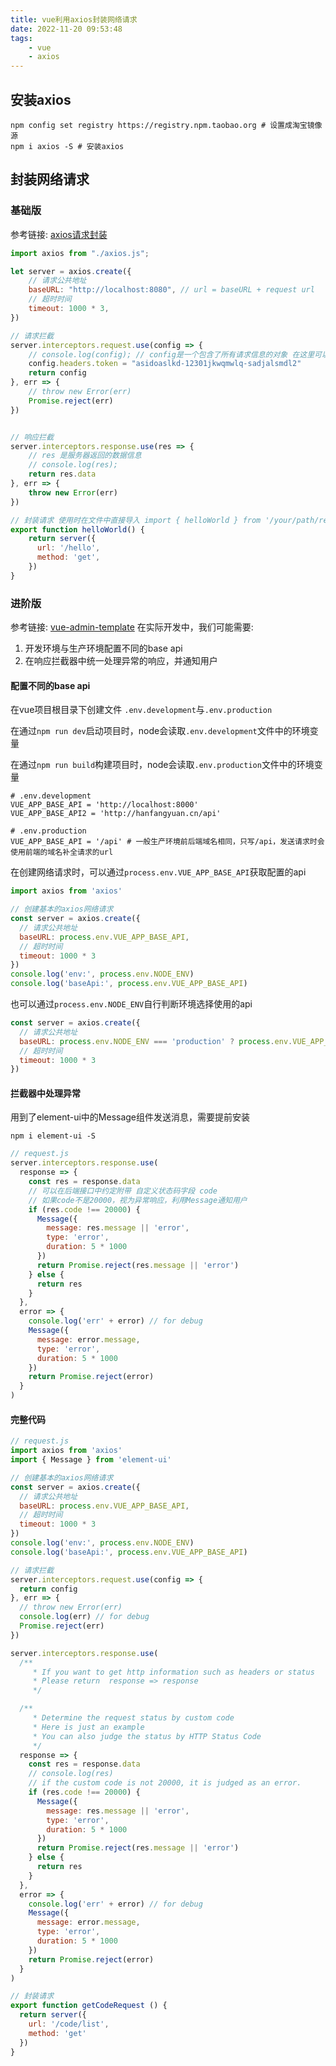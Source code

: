 ```yaml
---
title: vue利用axios封装网络请求
date: 2022-11-20 09:53:48
tags:
    - vue
    - axios
---
```


## 安装axios

```
npm config set registry https://registry.npm.taobao.org # 设置成淘宝镜像源
npm i axios -S # 安装axios
```

## 封装网络请求

### 基础版
参考链接: [axios请求封装](https://blog.csdn.net/m0_61255374/article/details/122295726)
<!-- more -->
```javascript
import axios from "./axios.js";

let server = axios.create({
	// 请求公共地址
    baseURL: "http://localhost:8080", // url = baseURL + request url
    // 超时时间
    timeout: 1000 * 3,
})

// 请求拦截
server.interceptors.request.use(config => {
	// console.log(config); // config是一个包含了所有请求信息的对象 在这里可以修改config对象 修改之后需要返回config对象 请求才会正常进行
    config.headers.token = "asidoaslkd-12301jkwqmwlq-sadjalsmdl2"
    return config
}, err => {
    // throw new Error(err)
    Promise.reject(err)
})


// 响应拦截
server.interceptors.response.use(res => {
    // res 是服务器返回的数据信息
    // console.log(res);
    return res.data
}, err => {
    throw new Error(err)
})

// 封装请求 使用时在文件中直接导入 import { helloWorld } from '/your/path/request'
export function helloWorld() {
    return server({
      url: '/hello',
      method: 'get',
    })
}

```
### 进阶版
参考链接: [vue-admin-template](https://github.com/PanJiaChen/vue-admin-template)
在实际开发中，我们可能需要:
1. 开发环境与生产环境配置不同的base api
2. 在响应拦截器中统一处理异常的响应，并通知用户

#### 配置不同的base api
在vue项目根目录下创建文件 `.env.development`与`.env.production`

在通过`npm run dev`启动项目时，node会读取`.env.development`文件中的环境变量

在通过`npm run build`构建项目时，node会读取`.env.production`文件中的环境变量

```
# .env.development
VUE_APP_BASE_API = 'http://localhost:8000'
VUE_APP_BASE_API2 = 'http://hanfangyuan.cn/api'
```

```
# .env.production
VUE_APP_BASE_API = '/api' # 一般生产环境前后端域名相同，只写/api，发送请求时会使用前端的域名补全请求的url
```
在创建网络请求时，可以通过`process.env.VUE_APP_BASE_API`获取配置的api
```javascript
import axios from 'axios'

// 创建基本的axios网络请求
const server = axios.create({
  // 请求公共地址
  baseURL: process.env.VUE_APP_BASE_API,
  // 超时时间
  timeout: 1000 * 3
})
console.log('env:', process.env.NODE_ENV)
console.log('baseApi:', process.env.VUE_APP_BASE_API)

```
也可以通过`process.env.NODE_ENV`自行判断环境选择使用的api
```javascript
const server = axios.create({
  // 请求公共地址
  baseURL: process.env.NODE_ENV === 'production' ? process.env.VUE_APP_BASE_API : process.env.VUE_APP_BASE_API2,
  // 超时时间
  timeout: 1000 * 3
})
```
#### 拦截器中处理异常
用到了element-ui中的Message组件发送消息，需要提前安装
```
npm i element-ui -S
```

```javascript
// request.js
server.interceptors.response.use(
  response => {
    const res = response.data
    // 可以在后端接口中约定附带 自定义状态码字段 code
    // 如果code不是20000，视为异常响应，利用Message通知用户
    if (res.code !== 20000) {
      Message({
        message: res.message || 'error',
        type: 'error',
        duration: 5 * 1000
      })
      return Promise.reject(res.message || 'error')
    } else {
      return res
    }
  },
  error => {
    console.log('err' + error) // for debug
    Message({
      message: error.message,
      type: 'error',
      duration: 5 * 1000
    })
    return Promise.reject(error)
  }
)
```

#### 完整代码
```javascript
// request.js
import axios from 'axios'
import { Message } from 'element-ui'

// 创建基本的axios网络请求
const server = axios.create({
  // 请求公共地址
  baseURL: process.env.VUE_APP_BASE_API,
  // 超时时间
  timeout: 1000 * 3
})
console.log('env:', process.env.NODE_ENV)
console.log('baseApi:', process.env.VUE_APP_BASE_API)

// 请求拦截
server.interceptors.request.use(config => {
  return config
}, err => {
  // throw new Error(err)
  console.log(err) // for debug
  Promise.reject(err)
})

server.interceptors.response.use(
  /**
     * If you want to get http information such as headers or status
     * Please return  response => response
     */

  /**
     * Determine the request status by custom code
     * Here is just an example
     * You can also judge the status by HTTP Status Code
     */
  response => {
    const res = response.data
    // console.log(res)
    // if the custom code is not 20000, it is judged as an error.
    if (res.code !== 20000) {
      Message({
        message: res.message || 'error',
        type: 'error',
        duration: 5 * 1000
      })
      return Promise.reject(res.message || 'error')
    } else {
      return res
    }
  },
  error => {
    console.log('err' + error) // for debug
    Message({
      message: error.message,
      type: 'error',
      duration: 5 * 1000
    })
    return Promise.reject(error)
  }
)

// 封装请求
export function getCodeRequest () {
  return server({
    url: '/code/list',
    method: 'get'
  })
}

```